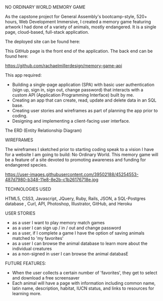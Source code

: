 NO ORDINARY WORLD MEMORY GAME

As the capstone project for General Assembly's bootcamp-style, 520+ hours, Web Development Immersive, I created a memory game featuring artwork I had done of a variety of animals, mostly endangered. It is a single page, cloud-based, full-stack application.

The deployed site can be found here:

This GitHub page is the front end of the application. The back end can be found here: 

https://github.com/rachaelmillerdesign/memory-game-api

This app required:

- Building a single-page application (SPA) with basic user authentication (sign up, sign in, sign out, change password) that interacts with a custom API (Application Programming Interface) built by me.
- Creating an app that can create, read, update and delete data in an SQL base.
- Creating user stories and wireframes as part of planning the app prior to coding.
- Designing and implementing  a client-facing user interface.
  

The ERD (Entity Relationship Diagram)



WIREFRAMES

The wireframes I sketched prior to starting coding speak to a vision I have for a website I am going to build: No Ordinary World. This memory game will be a feature of a site devoted to promoting awareness and funding for endangered species.

 https://user-images.githubusercontent.com/39502188/45254553-487d7980-b348-11e8-8e2b-c1b26176718e.jpg

TECHNOLOGIES USED

HTML5, CSS3, Javascript, JQuery, Ruby, Rails, JSON, a SQL-Postgres database , Curl, API, Photoshop, Illustrator, GitHub, and Heroku

USER STORIES

- as a user I want to play memory match games
- as a user I can sign up / in / out and change password
- as a user, if I complete a game I have the option of saving animals matched to 'my favorites'
- as a user I can browse the animal database to learn more about the individual creatures
- as a non-signed in user I can browse the animal databasE



FUTURE FEATURES:

- When the user collects a certain number of 'favorites', they get to select and download a free screensaver
- Each animal will have a page with information including common name, latin name, description, habitat, IUCN status, and links to resources for learning more.


